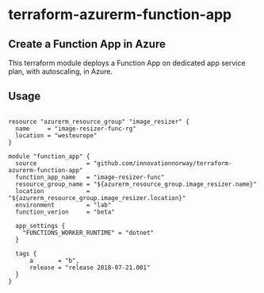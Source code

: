 # terraform-azurerm-function-app

## Create a Function App in Azure

This terraform module deploys a Function App on dedicated app service plan, with autoscaling, in Azure.

## Usage

```hcl

resource "azurerm_resource_group" "image_resizer" {
  name     = "image-resizer-func-rg"
  location = "westeurope"
}

module "function_app" {
  source              = "github.com/innovationnorway/terraform-azurerm-function-app"
  function_app_name   = "image-resizer-func"
  resource_group_name = "${azurerm_resource_group.image_resizer.name}"
  location            = "${azurerm_resource_group.image_resizer.location}"
  environment         = "lab"
  function_verion     = "beta"
  
  app_settings {
    "FUNCTIONS_WORKER_RUNTIME" = "dotnet"
  }

  tags {
      a       = "b",
      release = "release 2018-07-21.001"
  }
}

```
